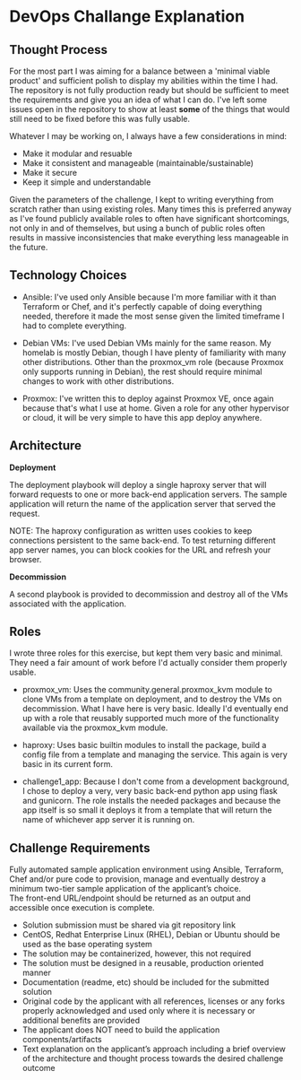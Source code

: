 DevOps Challange Explanation
============================


Thought Process
---------------

For the most part I was aiming for a balance between a 'minimal viable product'
and sufficient polish to display my abilities within the time I had. The 
repository is not fully production ready but should be sufficient to meet the
requirements and give you an idea of what I can do. I've left some issues open
in the repository to show at least **some** of the things that would still need to
be fixed before this was fully usable.

Whatever I may be working on, I always have a few considerations in mind: 
- Make it modular and resuable
- Make it consistent and manageable (maintainable/sustainable)
- Make it secure
- Keep it simple and understandable

Given the parameters of the challenge, I kept to writing everything from 
scratch rather than using existing roles. Many times this is preferred 
anyway as I've found publicly available roles to often have
significant shortcomings, not only in and of themselves, but using a bunch of
public roles often results in massive inconsistencies that make everything 
less manageable in the future.



Technology Choices
------------------

- Ansible: I've used only Ansible because I'm more familiar with it than Terraform 
  or Chef, and it's perfectly capable of doing everything needed, therefore it 
  made the most sense given the limited timeframe I had to complete everything.

- Debian VMs: I've used Debian VMs mainly for the same reason. My homelab is 
  mostly Debian, though I have plenty of familiarity with many other 
  distributions. Other than the proxmox_vm role (because Proxmox only 
  supports running in Debian), the rest should require minimal changes to 
  work with other distributions.

- Proxmox: I've written this to deploy against Proxmox VE, once again because
  that's what I use at home. Given a role for any other hypervisor or cloud, 
  it will be very simple to have this app deploy anywhere.


Architecture
------------

**Deployment**

The deployment playbook will deploy a single haproxy server that will forward
requests to one or more back-end application servers. The sample application
will return the name of the application server that served the request. 

NOTE: The haproxy configuration as written uses cookies to keep connections
persistent to the same back-end. To test returning different app server names,
you can block cookies for the URL and refresh your browser.

**Decommission**

A second playbook is provided to decommission and destroy all of the VMs
associated with the application.



Roles
-----

I wrote three roles for this exercise, but kept them very basic and minimal.  
They need a fair amount of work before I'd actually consider them properly
usable. 

- proxmox_vm: Uses the community.general.proxmox_kvm module to clone VMs from
  a template on deployment, and to destroy the VMs on decommission. What I have
  here is very basic. Ideally I'd eventually end up with a role that reusably 
  supported much more of the functionality available via the proxmox_kvm module.

- haproxy: Uses basic builtin modules to install the package, build a config
  file from a template and managing the service. This again is very basic
  in its current form. 

- challenge1_app: Because I don't come from a development background, I chose
  to deploy a very, very basic back-end python app using flask and gunicorn.
  The role installs the needed packages and because the app itself is so small
  it deploys it from a template that will return the name of whichever app server
  it is running on.



Challenge Requirements
----------------------

Fully automated sample application environment using Ansible, Terraform, 
Chef and/or pure code to provision, manage and eventually destroy a 
minimum two-tier sample application of the applicant’s choice.  
The front-end URL/endpoint should be returned as an output and accessible 
once execution is complete.

- Solution submission must be shared via git repository link
- CentOS, Redhat Enterprise Linux (RHEL), Debian or Ubuntu should be used as 
  the base operating system
- The solution may be containerized, however, this not required
- The solution must be designed in a reusable, production oriented manner
- Documentation (readme, etc) should be included for the submitted solution
- Original code by the applicant with all references, licenses or any forks 
  properly acknowledged and used only where it is necessary or additional 
 benefits are provided
- The applicant does NOT need to build the application components/artifacts
- Text explanation on the applicant’s approach including a brief overview of 
  the architecture and thought process towards the desired challenge outcome
